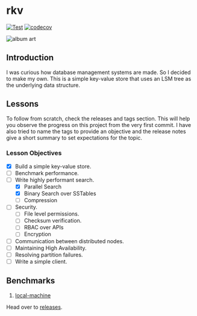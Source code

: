 # rkv

[![Test](https://github.com/ltbringer/rkv/actions/workflows/test.yml/badge.svg)](https://github.com/ltbringer/rkv/actions/workflows/test.yml)
[![codecov](https://codecov.io/gh/ltbringer/rkv/branch/main/graph/badge.svg?token=KMV5N5WM3G)](https://codecov.io/gh/ltbringer/rkv)

![album art](https://codecov.io/gh/ltbringer/rkv/branch/main/graphs/tree.svg?token=KMV5N5WM3G)

## Introduction

I was curious how database management systems are made. So I decided to make my own. This is a simple key-value store that uses an LSM tree as the underlying data structure.

## Lessons

To follow from scratch, check the releases and tags section. This will help you observe the progress on this project from the very first commit. I have also tried to name the tags to provide an objective and the release notes give a short summary to set expectations for the topic.

### Lesson Objectives 

- [x] Build a simple key-value store.
- [ ] Benchmark performance.
- [ ] Write highly performant search.
  - [x] Parallel Search
  - [x] Binary Search over SSTables
  - [ ] Compression
- [ ] Security.
  - [ ] File level permissions.
  - [ ] Checksum verification.
  - [ ] RBAC over APIs
  - [ ] Encryption
- [ ] Communication between distributed nodes.
- [ ] Maintaining High Availability.
- [ ] Resolving partition failures.
- [ ] Write a simple client.

## Benchmarks

1. [local-machine](https://htmlpreview.github.io/?https://github.com/ltbringer/rkv/blob/main/store.get-for-1000000-keys-in-10-sstable(s)/report/index.html)

Head over to [releases](https://github.com/ltbringer/rkv/releases).